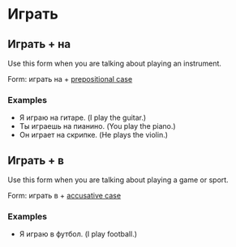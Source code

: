 # Играть

## Играть + на

Use this form when you are talking about playing an instrument.

Form: играть на + [prepositional case](#Prepositional.md)

### Examples

- Я играю на гитаре. (I play the guitar.)
- Ты играешь на пианино. (You play the piano.)
- Он играет на скрипке. (He plays the violin.)

## Играть + в

Use this form when you are talking about playing a game or sport.

Form: играть в + [accusative case](#Accusative.md)

### Examples

- Я играю в футбол. (I play football.)
